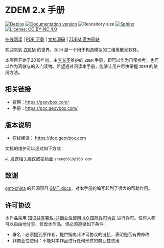 # ZDEM 2.x 手册

[![Deploy](https://github.com/geovbox/zdem_doc/actions/workflows/deploy.yml/badge.svg)](https://github.com/geovbox/zdem_doc/actions/workflows/deploy.yml)
[![Documentation version](https://img.shields.io/badge/版本-v2.x-blue.svg)](https://docs.geovbox.com/2.x/)
![Repository size](https://img.shields.io/github/repo-size/geovbox/zdem_doc)
[![Sphinx](https://img.shields.io/badge/Powered%20by-Sphinx-orange.svg)](http://www.sphinx-doc.org/)
[![License: CC BY-NC 4.0](https://img.shields.io/badge/License-CC%20BY--NC%204.0-blue.svg)](https://creativecommons.org/licenses/by-nc/4.0/deed.zh)

[在线阅读](https://docs.geovbox.com/2.x/) |
[PDF 下载](https://docs.geovbox.com/2.x/zdem_doc.pdf) |
[文档源码](https://github.com/geovbox/zdem_doc) |
[ZDEM 官方网站](https://geovbox.com)



欢迎来到 [ZDEM](https://geovbox.com/) 的世界，`ZDEM` 是一个用于构造模拟的二维离散元软件。

本项目开始于2019年初，由[李长圣](https://geovbox.com/lichangsheng/)维护的 `ZDEM` 手册，即可以作为日常参考，也可以作为离散与的入门读物。希望通过阅读本手册，能够让用户尽快掌握 `ZDEM` 的使用方法。

## 相关链接

- 官网：https://geovbox.com/
- 手册：https://doc.geovbox.com/


## 版本说明

- 在线阅读： https://doc.geovbox.com

文档的维护可以通过如下方式：

#. 发送相关建议或投稿至 `sheng0619@163.com`

## 致谢

[gmt-china](https://github.com/gmt-china) 的开源项目 [GMT_docs](https://github.com/gmt-china/GMT_docs)，对本手册的编写起到了很大的帮助作用。

## 许可协议

本作品采用 [知识共享署名-非商业性使用 4.0 国际许可协议](http://creativecommons.org/licenses/by-nc/4.0/) 进行许可。任何人都可以自由地分享、修改本作品，但必须遵循如下条件：

- 署名：必须提到原作者，提供指向此许可协议的链接，表明是否有做修改
- 非商业性使用：不能对本作品进行任何形式的商业性使用
